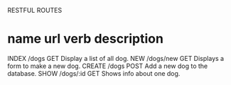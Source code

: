 RESTFUL ROUTES

name       url          verb       description
====================================================
INDEX     /dogs         GET      Display a list of all dog.
NEW       /dogs/new     GET      Displays a form to make a new dog.
CREATE    /dogs         POST     Add a new dog to the database.
SHOW      /dogs/:id     GET      Shows info about one dog.